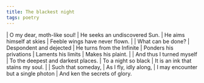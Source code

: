 ```yaml
---
title: The blackest night
tags: poetry
---
```


| O my dear, moth-like soul!
| He seeks an undiscovered Sun.
| He aims himself at skies
| Feeble wings have never flown.
|
| What can be done?
| Despondent and dejected
| He turns from the Infinite
| Ponders his privations
| Laments his limits
| Makes his plaint.
|
| And thus I turned myself
| To the deepest and darkest places.
| To a night so black
| It is an ink that stains my soul.
|
| Such that someday,
| As I fly, idly along,
| I may encounter but a single photon
| And ken the secrets of glory.
